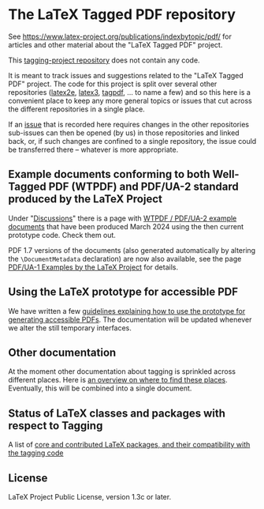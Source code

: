 # The LaTeX Tagged PDF repository

See <https://www.latex-project.org/publications/indexbytopic/pdf/> for articles and other material about the "LaTeX Tagged PDF" project.

This [tagging-project repository](https://github.com/latex3/tagging-project/)  does not contain any code.

It is meant to track issues and suggestions related to the "LaTeX Tagged PDF" 
project. The code for this project is split over several other repositories 
([latex2e](https://github.com/latex3/latex2e), [latex3](https://github.com/latex3/latex3), [tagpdf](https://github.com/latex3/tagpdf), ... to name a few) and so this here is a convenient place to  keep any more general topics or issues that cut across the different repositories in a single place. 

If an [issue](https://github.com/latex3/tagging-project/issues) that is recorded here requires changes in the other repositories 
sub-issues can then be opened (by us) in those repositories and linked back, 
or, if such changes are confined to a single repository, the issue could be 
transferred there – whatever is more appropriate. 

## Example documents conforming to both Well-Tagged PDF (WTPDF) and PDF/UA-2 standard produced by the LaTeX Project

Under "[Discussions](https://github.com/latex3/tagging-project/discussions)" there is a page with [WTPDF / PDF/UA-2 example documents](https://github.com/latex3/tagging-project/discussions/72) that have been produced March 2024 using the then current prototype code. Check them out.

PDF 1.7 versions of the documents (also generated automatically by altering the `\DocumentMetadata` declaration) are now also available, see the page [PDF/UA-1 Examples by the LaTeX Project](https://github.com/latex3/tagging-project/discussions/82) for details.

## Using the LaTeX prototype for accessible PDF

We have written a few [guidelines explaining how to use the prototype for generating accessible PDFs](https://latex3.github.io/tagging-project/documentation/prototype-usage-instructions). The documentation will be updated whenever we alter the still temporary interfaces.

## Other documentation

 At the moment other documentation about tagging is sprinkled across different places. Here is [an overview on where to find these places](https://latex3.github.io/tagging-project/documentation/documentation-pointers). Eventually, this  will be combined into a single document.

## Status of LaTeX classes and packages with respect to Tagging

A list of [core and contributed LaTeX packages, and their compatibility with the tagging code](https://latex3.github.io/tagging-project/tagging-status/)

## License

LaTeX Project Public License, version 1.3c or later.
